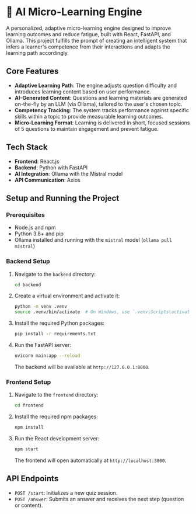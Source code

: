 # 🧠 AI Micro-Learning Engine

A personalized, adaptive micro-learning engine designed to improve learning outcomes and reduce fatigue, built with React, FastAPI, and Ollama. This project fulfills the prompt of creating an intelligent system that infers a learner's competence from their interactions and adapts the learning path accordingly.

## Core Features

-   **Adaptive Learning Path**: The engine adjusts question difficulty and introduces learning content based on user performance.
-   **AI-Generated Content**: Questions and learning materials are generated on-the-fly by an LLM (via Ollama), tailored to the user's chosen topic.
-   **Competency Tracking**: The system tracks performance against specific skills within a topic to provide measurable learning outcomes.
-   **Micro-Learning Format**: Learning is delivered in short, focused sessions of 5 questions to maintain engagement and prevent fatigue.

## Tech Stack

-   **Frontend**: React.js
-   **Backend**: Python with FastAPI
-   **AI Integration**: Ollama with the Mistral model
-   **API Communication**: Axios

## Setup and Running the Project

### Prerequisites

-   Node.js and npm
-   Python 3.8+ and pip
-   Ollama installed and running with the `mistral` model (`ollama pull mistral`)

### Backend Setup

1.  Navigate to the `backend` directory:
    ```bash
    cd backend
    ```
2.  Create a virtual environment and activate it:
    ```bash
    python -m venv .venv
    source .venv/bin/activate  # On Windows, use `.venv\Scripts\activate`
    ```
3.  Install the required Python packages:
    ```bash
    pip install -r requirements.txt
    ```
4.  Run the FastAPI server:
    ```bash
    uvicorn main:app --reload
    ```
    The backend will be available at `http://127.0.0.1:8000`.

### Frontend Setup

1.  Navigate to the `frontend` directory:
    ```bash
    cd frontend
    ```
2.  Install the required npm packages:
    ```bash
    npm install
    ```
3.  Run the React development server:
    ```bash
    npm start
    ```
    The frontend will open automatically at `http://localhost:3000`.

## API Endpoints

-   `POST /start`: Initializes a new quiz session.
-   `POST /answer`: Submits an answer and receives the next step (question or content).